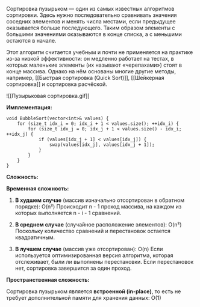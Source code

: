 Сортировка пузырьком — один из самых известных алгоритмов сортировки. Здесь нужно последовательно сравнивать значения соседних элементов и менять числа местами, если предыдущее оказывается больше последующего. Таким образом элементы с большими значениями оказываются в конце списка, а с меньшими остаются в начале.

Этот алгоритм считается учебным и почти не применяется на практике из-за низкой эффективности: он медленно работает на тестах, в которых маленькие элементы (их называют «черепахами») стоят в конце массива. Однако на нём основаны многие другие методы, например, [[Быстрая сортировка (Quick Sort)]], [[Шейкерная сортировка]] и сортировка расчёской.

![[Пузырьковая сортировка.gif]]


**Имплементация:**

```
void BubbleSort(vector<int>& values) { 
	for (size_t idx_i = 0; idx_i + 1 < values.size(); ++idx_i) { 
		for (size_t idx_j = 0; idx_j + 1 < values.size() - idx_i; ++idx_j) { 
			if (values[idx_j + 1] < values[idx_j]) { 
				swap(values[idx_j], values[idx_j + 1]); 
			} 
		} 
	} 
}
```


**Сложность:**

**Временная сложность:**
1. **В худшем случае** (массив изначально отсортирован в обратном порядке): O(n²)
   Происходит n - 1 проход массива, на каждом из которых выполняется n - i - 1 сравнений.

2. **В среднем случае** (случайное расположение элементов): O(n²)
   Поскольку количество сравнений и перестановок остается квадратичным.

3. **В лучшем случае** (массив уже отсортирован): O(n)
   Если используется оптимизированная версия алгоритма, которая отслеживает, были ли выполнены перестановки. Если перестановок нет, сортировка завершится за один проход.


**Пространственная сложность:**

Сортировка пузырьком является **встроенной (in-place)**, то есть не требует дополнительной памяти для хранения данных: O(1)